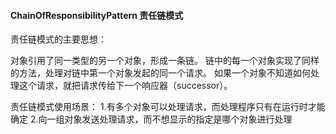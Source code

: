 ####  ChainOfResponsibilityPattern 责任链模式



责任链模式的主要思想：

对象引用了同一类型的另一个对象，形成一条链。
链中的每一个对象实现了同样的方法，处理对链中第一个对象发起的同一个请求。
如果一个对象不知道如何处理这个请求，就把请求传给下一个响应器（successor）。

责任链模式使用场景：
1.有多个对象可以处理请求，而处理程序只有在运行时才能确定
2.向一组对象发送处理请求，而不想显示的指定是哪个对象进行处理
